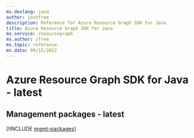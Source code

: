 ```yaml
---
ms.devlang: java
author: joshfree
description: Reference for Azure Resource Graph SDK for Java
title: Azure Resource Graph SDK for Java
ms.service: resourcegraph
ms.author: jfree
ms.topic: reference
ms.data: 09/15/2022
---
```

# Azure Resource Graph SDK for Java - latest

## Management packages - latest
[!INCLUDE [mgmt-packages](resource-graph-mgmt-index.md)]